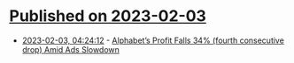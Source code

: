 # [Published on 2023-02-03](index.md)

* [2023-02-03, 04:24:12](https://news.ycombinator.com/item?id=34637125) - [Alphabet’s Profit Falls 34% (fourth consecutive drop) Amid Ads Slowdown](https://www.nytimes.com/2023/02/02/technology/alphabet-earnings.html)
